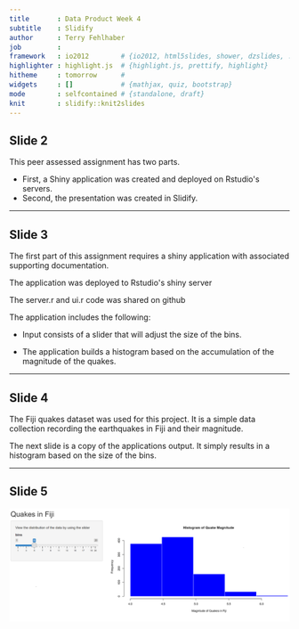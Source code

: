 ```yaml
---
title       : Data Product Week 4   
subtitle    : Slidify   
author      : Terry Fehlhaber
job         : 
framework   : io2012        # {io2012, html5slides, shower, dzslides, ...}
highlighter : highlight.js  # {highlight.js, prettify, highlight}
hitheme     : tomorrow      # 
widgets     : []            # {mathjax, quiz, bootstrap}
mode        : selfcontained # {standalone, draft}
knit        : slidify::knit2slides
---
```




## Slide 2

This peer assessed assignment has two parts. 
 - First, a Shiny application was created and deployed on Rstudio's 
   servers. 
 - Second, the presentation was created in Slidify.  

---
## Slide 3

The first part of this assignment requires a shiny application with associated 
supporting documentation. 

The application was deployed to Rstudio's shiny server

The server.r and ui.r code was shared on github

The application includes the following:

 - Input consists of a slider that will adjust the size of the bins.  

- The application builds a histogram based on the accumulation of the magnitude
  of the quakes.  



---
## Slide 4

The Fiji quakes dataset was used for this project.
It is a simple data collection recording the 
earthquakes in Fiji and their magnitude.  

The next slide is a copy of the applications output.
It simply results in a histogram based on the size of the bins.

---
## Slide 5



![image](NewQuakes.png)

##








